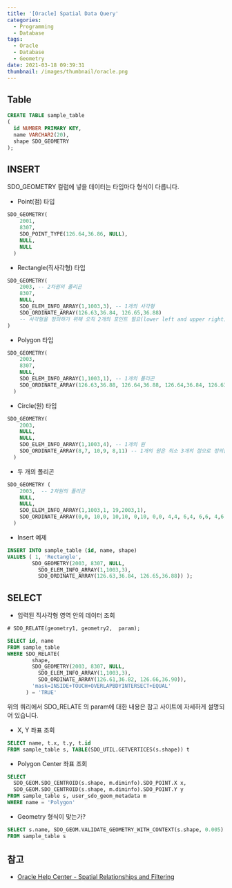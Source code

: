 ```yaml
---
title: '[Oracle] Spatial Data Query'
categories:
  - Programming
  - Database
tags:
  - Oracle
  - Database
  - Geometry
date: 2021-03-18 09:39:31
thumbnail: /images/thumbnail/oracle.png
---
```


## Table

```sql
CREATE TABLE sample_table
(
  id NUMBER PRIMARY KEY,
  name VARCHAR2(20),
  shape SDO_GEOMETRY
);
```

## INSERT

SDO_GEOMETRY 컬럼에 넣을 데이터는 타입마다 형식이 다릅니다.

- Point(점) 타입

```sql
SDO_GEOMETRY(
    2001,
    8307,
    SDO_POINT_TYPE(126.64,36.86, NULL),
    NULL,
    NULL
  )
```

- Rectangle(직사각형) 타입

```sql
SDO_GEOMETRY(
    2003, -- 2차원의 폴리곤
    8307,
    NULL,
    SDO_ELEM_INFO_ARRAY(1,1003,3), -- 1개의 사각형
    SDO_ORDINATE_ARRAY(126.63,36.84, 126.65,36.88)
    -- 사각형을 정의하기 위해 오직 2개의 포인트 필요(lower left and upper right)
)
```

- Polygon 타입

```sql
SDO_GEOMETRY(
    2003,
    8307,
    NULL,
    SDO_ELEM_INFO_ARRAY(1,1003,1), -- 1개의 폴리곤
    SDO_ORDINATE_ARRAY(126.63,36.88, 126.64,36.88, 126.64,36.84, 126.63,36.84, 126.63,36.88)
  )
```

- Circle(원) 타입

```sql
SDO_GEOMETRY(
    2003,
    NULL,
    NULL,
    SDO_ELEM_INFO_ARRAY(1,1003,4), -- 1개의 원
    SDO_ORDINATE_ARRAY(8,7, 10,9, 8,11) -- 1개의 원은 최소 3개의 점으로 정의됨
  )
```

- 두 개의 폴리곤

```sql
SDO_GEOMETRY (
    2003,  -- 2차원의 폴리곤
    NULL,
    NULL,
    SDO_ELEM_INFO_ARRAY(1,1003,1, 19,2003,1),
    SDO_ORDINATE_ARRAY(0,0, 10,0, 10,10, 0,10, 0,0, 4,4, 6,4, 6,6, 4,6, 4,4)
  )
```

- Insert 예제

```sql
INSERT INTO sample_table (id, name, shape)
VALUES ( 1, 'Rectangle',
        SDO_GEOMETRY(2003, 8307, NULL,
          SDO_ELEM_INFO_ARRAY(1,1003,3),
          SDO_ORDINATE_ARRAY(126.63,36.84, 126.65,36.88)) );
```

## SELECT

- 입력된 직사각형 영역 안의 데이터 조회

```sql
# SDO_RELATE(geometry1, geometry2,  param);

SELECT id, name
FROM sample_table
WHERE SDO_RELATE(
        shape,
        SDO_GEOMETRY(2003, 8307, NULL,
          SDO_ELEM_INFO_ARRAY(1,1003,3),
          SDO_ORDINATE_ARRAY(126.61,36.82, 126.66,36.90)),
        'mask=INSIDE+TOUCH+OVERLAPBDYINTERSECT+EQUAL'
      ) = 'TRUE'
```

위의 쿼리에서 SDO_RELATE 의 param에 대한 내용은 참고 사이트에 자세하게 설명되어 있습니다.

- X, Y 좌표 조회

```sql
SELECT name, t.x, t.y, t.id
FROM sample_table s, TABLE(SDO_UTIL.GETVERTICES(s.shape)) t
```

- Polygon Center 좌표 조회

```sql
SELECT
  SDO_GEOM.SDO_CENTROID(s.shape, m.diminfo).SDO_POINT.X x,
  SDO_GEOM.SDO_CENTROID(s.shape, m.diminfo).SDO_POINT.Y y
FROM sample_table s, user_sdo_geom_metadata m
WHERE name = 'Polygon'
```

- Geometry 형식이 맞는가?

```sql
SELECT s.name, SDO_GEOM.VALIDATE_GEOMETRY_WITH_CONTEXT(s.shape, 0.005)
FROM sample_table s
```

## 참고

- [Oracle Help Center - Spatial Relationships and Filtering](https://docs.oracle.com/database/121/SPATL/spatial-relationships-and-filtering.htm#SPATL460)
